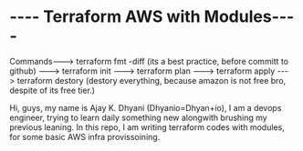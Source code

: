 #                                   ---- Terraform AWS with Modules----

Commands---> terraform fmt -diff (its a best practice, before committ to github)
        ---> terraform init
        ---> terraform plan
        ---> terraform apply
        ---> terraform destory (destory everything, because amazon is not free bro, despite of its free tier.)

Hi, guys, my name is Ajay K. Dhyani (Dhyanio=Dhyan+io), I am a devops engineer, trying to learn daily something new alongwith brushing my previous leaning. 
In this repo, I am writing terraform codes with modules, for some basic AWS infra provissoining.
